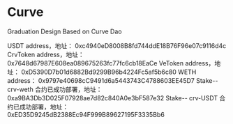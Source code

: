 # Curve
Graduation Design Based on Curve Dao

USDT address，地址： 0xc4940eD8008B8fd744ddE18B76F96e07c9116d4c
CrvToken address，地址： 0x7648d67987E608ea089675263fc77fc6cb18EaCe
VeToken address，地址： 0xD5390D7b01d6882Bd9299B96b4224Fc5af5b6c80
WETH address： 0x9797e40698cC9491d6a5443743C4788603EE45D7
Stake-- crv-weth 合约已成功部署，地址： 0xa9BA3Db3D025F07928ae7d82c840A0e3bF587e32
Stake-- crv-USDT 合约已成功部署，地址： 0xED35D9245dB2388Ec94F999B89627195F3335Bb6
